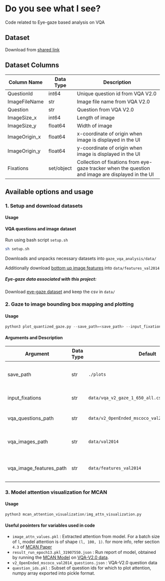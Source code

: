 # Do you see what I see? 
Code related to Eye-gaze based analysis on VQA

## Dataset
Download from [shared link](https://drive.google.com/file/d/1iDsjZmNVrkGG-21HqpePZMhWOrraet__/view)

## Dataset Columns

|Column Name|Data Type |Description|
|-----------|----------|-----------|
|QuestionId|int64|Unique question id from VQA V2.0|
|ImageFileName|str|Image file name from VQA V2.0|
|Question|str|Question from VQA V2.0|
|ImageSize_x|int64|Length of image|
|ImageSize_y|float64|Width of image|
|ImageOrigin_x|float64|x-coordinate of origin when image is displayed in the UI|
|ImageOrigin_y|float64|y-coordinate of origin when image is displayed in the UI|
|Fixations|set/object|Collection of fixations from eye-gaze tracker when the question and image are displayed in the UI|



## Available options and usage

### 1. Setup and download datasets
#### Usage
#### VQA questions and image dataset
Run using bash script `setup.sh`
```bash
sh setup.sh
```
Downloads and unpacks necessary datasets into `gaze_vqa_analysis/data/`

Additionally download [bottom up image features](https://awma1-my.sharepoint.com/:f:/g/personal/yuz_l0_tn/EsfBlbmK1QZFhCOFpr4c5HUBzUV0aH2h1McnPG1jWAxytQ)  into `data/features_val2014`

##### Eye-gaze data associated with this project:
Download [eye-gaze dataset](https://drive.google.com/file/d/1iDsjZmNVrkGG-21HqpePZMhWOrraet__/view)  and keep the csv in `data/`

### 2. Gaze to image bounding box mapping and plotting

#### Usage
```python
python3 plot_quantized_gaze.py --save_path=<save_path> --input_fixations=<input_fixations csv> --vqa_questions_path=<path to vqa questions json> --vqa_images_path=<vqa_images_path> --vqa_image_features_path=<path to image bottom up features>
```
#### Arguments and Description
|Argument |Data Type |Default |Description|
|---------|----------|--------|-----------|
|save_path|str|`./plots`|path to save generated plots|
|input_fixations|str|`data/vqa_v2_gaze_1_650_all.csv`|path to eye-gaze data csv|
|vqa_questions_path|str|`data/v2_OpenEnded_mscoco_val2014_questions.json`|path to vqa questions json|
|vqa_images_path|str|`data/val2014`|path to input images VQA V2.0|
|vqa_image_features_path|str|`data/features_val2014`|path to image bottom up features|

### 3. Model attention visualization for MCAN
#### Usage
```python
python3 mcan_attention_visualization/img_attn_visualization.py
```

#### Useful poointers for variables used in code
* `image_attn_values.pkl` : Extracted attention from model. For a batch size of `l`, model attention is of shape `(l, 100, 1)`. 
    for more info, refer section `4.3` of [MCAN Paper](https://openaccess.thecvf.com/content_CVPR_2019/html/Yu_Deep_Modular_Co-Attention_Networks_for_Visual_Question_Answering_CVPR_2019_paper.html)
* `result_run_epoch13.pkl_31907550.json` : Run report of model, obtained by running the [MCAN Model](https://github.com/MILVLG/mcan-vqa) on [VQA-V2.0 data](https://visualqa.org/download.html). 
* `v2_OpenEnded_mscoco_val2014_questions.json` : VQA-V2.0 question data
* `question_ids.pkl` : Subset of question ids for which to plot attention, numpy array exported into pickle format. 


